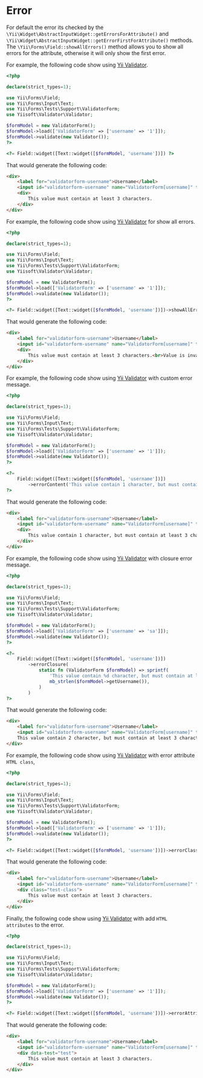 # Error

For default the error its checked by the `\Yii\Widget\AbstractInputWidget::getErrorsForAttribute()` and `\Yii\Widget\AbstractInputWidget::getErrorFirstForAttribute()` methods. The `\Yii\Forms\Field::showAllErrors()` method allows you to show all errors for the attribute, otherwise it will only show the first error.

For example, the following code show using [Yii Validator](https://github.com/yiisoft/validator).

```php
<?php

declare(strict_types=1);

use Yii\Forms\Field;
use Yii\Forms\Input\Text;
use Yii\Forms\Tests\Support\ValidatorForm;
use Yiisoft\Validator\Validator;

$formModel = new ValidatorForm();
$formModel->load(['ValidatorForm' => ['username' => '1']]);
$formModel->validate(new Validator());
?>

<?= Field::widget([Text::widget([$formModel, 'username'])]) ?>
```

That would generate the following code:

```html
<div>
	<label for="validatorform-username">Username</label>
	<input id="validatorform-username" name="ValidatorForm[username]" type="text" value="1" maxlength="10" required minlength="3" pattern="^[a-z]+$">
	<div>
    	This value must contain at least 3 characters.
	</div>
</div>
```

For example, the following code show using [Yii Validator](https://github.com/yiisoft/validator) for show all errors.

```php
<?php

declare(strict_types=1);

use Yii\Forms\Field;
use Yii\Forms\Input\Text;
use Yii\Forms\Tests\Support\ValidatorForm;
use Yiisoft\Validator\Validator;

$formModel = new ValidatorForm();
$formModel->load(['ValidatorForm' => ['username' => '1']]);
$formModel->validate(new Validator());
?>

<?= Field::widget([Text::widget([$formModel, 'username'])])->showAllErrors() ?>
```

That would generate the following code:

```html
<div>
    <label for="validatorform-username">Username</label>
	<input id="validatorform-username" name="ValidatorForm[username]" type="text" value="1" maxlength="10" required minlength="3" pattern="^[a-z]+$">
	<div>
		This value must contain at least 3 characters.<br>Value is invalid.
	</div>
</div>
```

For example, the following code show using [Yii Validator](https://github.com/yiisoft/validator) with custom error message.

```php
<?php

declare(strict_types=1);

use Yii\Forms\Field;
use Yii\Forms\Input\Text;
use Yii\Forms\Tests\Support\ValidatorForm;
use Yiisoft\Validator\Validator;

$formModel = new ValidatorForm();
$formModel->load(['ValidatorForm' => ['username' => '1']]);
$formModel->validate(new Validator());
?>

<?= 
    Field::widget([Text::widget([$formModel, 'username'])])
        ->errorContent('This value contain 1 character, but must contain at least 3 characters.')
?>
```

That would generate the following code:

```html
<div>
	<label for="validatorform-username">Username</label>
	<input id="validatorform-username" name="ValidatorForm[username]" type="text" value="1" maxlength="10" required minlength="3" pattern="^[a-z]+$">
	<div>
		This value contain 1 character, but must contain at least 3 characters.
	</div>
</div>
```

For example, the following code show using [Yii Validator](https://github.com/yiisoft/validator) with closure error message.

```php
<?php

declare(strict_types=1);

use Yii\Forms\Field;
use Yii\Forms\Input\Text;
use Yii\Forms\Tests\Support\ValidatorForm;
use Yiisoft\Validator\Validator;

$formModel = new ValidatorForm();
$formModel->load(['ValidatorForm' => ['username' => 'sa']]);
$formModel->validate(new Validator());
?>

<?= 
    Field::widget([Text::widget([$formModel, 'username'])])
        ->errorClosure(
            static fn (ValidatorForm $formModel) => sprintf(
                'This value contain %d character, but must contain at least 3 characters.',
                mb_strlen($formModel->getUsername()),
            )
        )
?>
```

That would generate the following code:

```html
<div>
	<label for="validatorform-username">Username</label>
	<input id="validatorform-username" name="ValidatorForm[username]" type="text" value="sa" maxlength="10" required minlength="3" pattern="^[a-z]+$">
    This value contain 2 character, but must contain at least 3 characters.
</div>
```

For example, the following code show using [Yii Validator](https://github.com/yiisoft/validator) with error attribute `HTML class`,

```php
<?php

declare(strict_types=1);

use Yii\Forms\Field;
use Yii\Forms\Input\Text;
use Yii\Forms\Tests\Support\ValidatorForm;
use Yiisoft\Validator\Validator;

$formModel = new ValidatorForm();
$formModel->load(['ValidatorForm' => ['username' => '1']]);
$formModel->validate(new Validator());
?>

<?= Field::widget([Text::widget([$formModel, 'username'])])->errorClass('test-class') ?>
```	

That would generate the following code:

```html
<div>
	<label for="validatorform-username">Username</label>
	<input id="validatorform-username" name="ValidatorForm[username]" type="text" value="1" maxlength="10" required minlength="3" pattern="^[a-z]+$">
	<div class="test-class">
		This value must contain at least 3 characters.
	</div>
</div>
```

Finally, the following code show using [Yii Validator](https://github.com/yiisoft/validator) with add `HTML attributes` to the error.

```php
<?php

declare(strict_types=1);

use Yii\Forms\Field;
use Yii\Forms\Input\Text;
use Yii\Forms\Tests\Support\ValidatorForm;
use Yiisoft\Validator\Validator;

$formModel = new ValidatorForm();
$formModel->load(['ValidatorForm' => ['username' => '1']]);
$formModel->validate(new Validator());
?>

<?= Field::widget([Text::widget([$formModel, 'username'])])->errorAttributes(['data-test' => 'test']) ?>
```

That would generate the following code:

```html
<div>
	<label for="validatorform-username">Username</label>
	<input id="validatorform-username" name="ValidatorForm[username]" type="text" value="1" maxlength="10" required minlength="3" pattern="^[a-z]+$">
	<div data-test="test">
		This value must contain at least 3 characters.
	</div>
</div>
```
